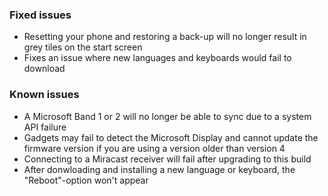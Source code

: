 ### Fixed issues
- Resetting your phone and restoring a back-up will no longer result in grey tiles on the start screen
- Fixes an issue where new languages and keyboards would fail to download

### Known issues
- A Microsoft Band 1 or 2 will no longer be able to sync due to a system API failure
- Gadgets may fail to detect the Microsoft Display and cannot update the firmware version if you are using a version older than version 4
- Connecting to a Miracast receiver will fail after upgrading to this build
- After donwloading and installing a new language or keyboard, the "Reboot"-option won't appear
